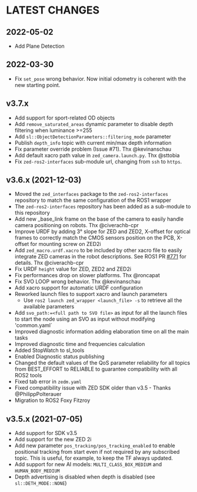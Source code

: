 LATEST CHANGES
==============

2022-05-02
----------
- Add Plane Detection

2022-03-30
----------
- Fix `set_pose` wrong behavior. Now initial odometry is coherent with the new starting point.

v3.7.x
----------
- Add support for sport-related OD objects
- Add `remove_saturated_areas` dynamic parameter to disable depth filtering when luminance >=255
- Add `sl::ObjectDetectionParameters::filtering_mode` parameter
- Publish `depth_info` topic with current min/max depth information
- Fix parameter override problem (Issue #71). Thx @kevinanschau
- Add default xacro path value in `zed_camera.launch.py`. Thx @sttobia
- Fix `zed-ros2-interfaces` sub-module url, changing from `ssh` to `https`.

v3.6.x (2021-12-03)
-------------------
- Moved the `zed_interfaces` package to the `zed-ros2-interfaces` repository to match the same configuration of the ROS1 wrapper
- The `zed-ros2-interfaces` repository has been added as a sub-module to this repository
- Add new <zed>_base_link frame on the base of the camera to easily handle camera positioning on robots. Thx @civerachb-cpr
- Improve URDF by adding 3° slope for ZED and ZED2, X-offset for optical frames to correctly match the CMOS sensors position on the PCB, X-offset for mounting screw on ZED2i
- Add `zed_macro.urdf.xacro` to be included by other xacro file to easily integrate ZED cameras in the robot descriptions. See ROS1 PR [#771](https://github.com/stereolabs/zed-ros-wrapper/pull/771) for details. Thx @civerachb-cpr
- Fix URDF `height` value for ZED, ZED2 and ZED2i
- Fix performances drop on slower platforms. Thx @roncapat
- Fix SVO LOOP wrong behavior. Thx @kevinanschau
- Add xacro support for automatic URDF configuration
- Reworked launch files to support xacro and launch parameters
    - Use `ros2 launch zed_wrapper <launch_file> -s` to retrieve all the available parameters
- Add `svo_path:=<full path to SVO file>` as input for all the launch files to start the node using an SVO as input without modifying 'common.yaml`
- Improved diagnostic information adding elaboration time on all the main tasks
- Improved diagnostic time and frequencies calculation
- Added StopWatch to sl_tools
- Enabled Diagnostic status publishing
- Changed the default values of the QoS parameter reliability for all topics from BEST_EFFORT to RELIABLE to guarantee compatibility with all ROS2 tools
- Fixed tab error in `zedm.yaml`
- Fixed compatibility issue with ZED SDK older than v3.5 - Thanks @PhilippPolterauer
- Migration to ROS2 Foxy Fitzroy

v3.5.x (2021-07-05)
-------------------
- Add support for SDK v3.5
- Add support for the new ZED 2i
- Add new parameter `pos_tracking/pos_tracking_enabled` to enable positional tracking from start even if not required by any subscribed topic. This is useful, for example, to keep the TF always updated.
- Add support for new AI models: `MULTI_CLASS_BOX_MEDIUM` and `HUMAN_BODY_MEDIUM`
- Depth advertising is disabled when depth is disabled (see `sl::DETH_MODE::NONE`)
